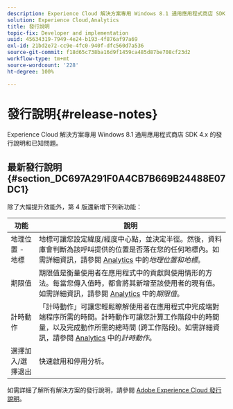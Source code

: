 ```yaml
---
description: Experience Cloud 解決方案專用 Windows 8.1 通用應用程式商店 SDK 4.x 的發行說明和已知問題。
solution: Experience Cloud,Analytics
title: 發行說明
topic-fix: Developer and implementation
uuid: 45634319-7949-4e24-b193-4f876af97a69
exl-id: 21bd2e72-cc9e-4fc0-940f-dfc560d7a536
source-git-commit: f18d65c738ba16d9f1459ca485d87be708cf23d2
workflow-type: tm+mt
source-wordcount: '228'
ht-degree: 100%

---
```


# 發行說明{#release-notes}

Experience Cloud 解決方案專用 Windows 8.1 通用應用程式商店 SDK 4.x 的發行說明和已知問題。

## 最新發行說明 {#section_DC697A291F0A4CB7B669B24488E07DC1}

除了大幅提升效能外，第 4 版還新增下列新功能：

| 功能 | 說明 |
|--- |--- |
| 地理位置 - 地標 | 地標可讓您設定緯度/經度中心點，並決定半徑。然後，資料庫會判斷為該呼叫提供的位置是否落在您的任何地標內。如需詳細資訊，請參閱 [Analytics](/help/windows-appstore/analytics/analytics.md) 中的&#x200B;*地理位置和地標*。 |
| 期限值 | 期限值是衡量使用者在應用程式中的貢獻與使用情形的方法。每當您傳入值時，都會將其新增至該使用者的現有值。如需詳細資訊，請參閱 [Analytics](/help/windows-appstore/analytics/analytics.md) 中的&#x200B;*期限值*。 |
| 計時動作 | 「計時動作」可讓您輕鬆瞭解使用者在應用程式中完成端對端程序所需的時間。計時動作可讓您計算工作階段中的時間量，以及完成動作所需的總時間 (跨工作階段)。如需詳細資訊，請參閱 [Analytics](/help/windows-appstore/analytics/analytics.md) 中的&#x200B;*計時動作*。 |
| 選擇加入/選擇退出 | 快速啟用和停用分析。 |

如需詳細了解所有解決方案的發行說明，請參閱 [Adobe Experience Cloud 發行說明](https://experienceleague.adobe.com/docs/release-notes/experience-cloud/current.html?lang=zh-Hant)。
